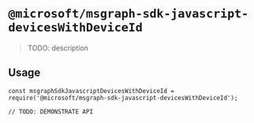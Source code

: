 # `@microsoft/msgraph-sdk-javascript-devicesWithDeviceId`

> TODO: description

## Usage

```
const msgraphSdkJavascriptDevicesWithDeviceId = require('@microsoft/msgraph-sdk-javascript-devicesWithDeviceId');

// TODO: DEMONSTRATE API
```
